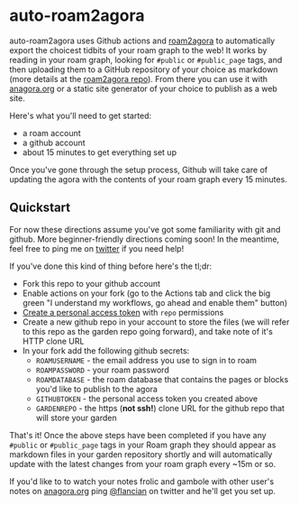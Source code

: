 # auto-roam2agora

auto-roam2agora uses Github actions and [roam2agora](https://github.com/nikvdp/roam2agora) to automatically export the choicest tidbits of your roam graph to the web! It works by reading in your roam graph, looking for `#public` or `#public_page` tags, and then uploading them to a GitHub repository of your choice as markdown (more details at the [roam2agora repo](https://github.com/nikvdp/roam2agora)). From there you can use it with [anagora.org](https://anagora.org/) or a static site generator of your choice to publish as a web site.

Here's what you'll need to get started:

- a roam account
- a github account
- about 15 minutes to get everything set up

Once you've gone through the setup process, Github will take care of updating the agora with the contents of your roam graph every 15 minutes. 

## Quickstart

For now these directions assume you've got some familiarity with git and github. More beginner-friendly directions coming soon! In the meantime, feel free to ping me on [twitter](https://twitter.com/arghzero) if you need help!

If you've done this kind of thing before here's the tl;dr:

- Fork this repo to your github account
- Enable actions on your fork (go to the Actions tab and click the big green "I understand my workflows, go ahead and enable them" button)
- [Create a personal access token](https://github.com/settings/tokens) with `repo` permissions
- Create a new github repo in your account to store the files (we will refer to this repo as the garden repo going forward), and take note of it's HTTP clone URL
- In your fork add the following github secrets:
    - `ROAMUSERNAME` - the email address you use to sign in to roam
    - `ROAMPASSWORD` - your roam password
    - `ROAMDATABASE` - the roam database that contains the pages or blocks you'd like to publish to the agora
    - `GITHUBTOKEN` - the personal access token you created above
    - `GARDENREPO` - the https (**not ssh!**) clone URL for the github repo that will store your garden

That's it! Once the above steps have been completed if you have any `#public` or `#public_page` tags in your Roam graph they should appear as markdown files in your garden repository shortly and will automatically update with the latest changes from your roam graph every ~15m or so.

If you'd like to to watch your notes frolic and gambole with other user's notes on [anagora.org](https://anagora.org/) ping [@flancian](https://twitter.com/flancian) on twitter and he'll get you set up.
